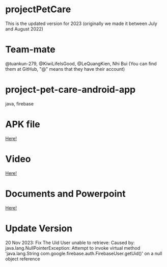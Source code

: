 # projectPetCare
This is the updated version for 2023 (originally we made it between July and August 2022)
# Team-mate
@tuankun-279, @KiwiLifeIsGood, @LeQuangKien, Nhi Bui (You can find them at GitHub, "@" means that they have their account)
# project-pet-care-android-app
java, firebase
# APK file
<a href="https://drive.google.com/drive/u/1/folders/1j95O66maOo2o2Fb5IRHz-FJzTxMXYM56">Here!</a>
# Video 
<a href="https://drive.google.com/drive/u/1/folders/1j95O66maOo2o2Fb5IRHz-FJzTxMXYM56">Here!</a>
# Documents and Powerpoint 
<a href="https://drive.google.com/drive/u/1/folders/1nZcxXqr_G_Kmsi2NRfQist6nAzejOdTE">Here!</a>
# Update Version
20 Nov 2023: Fix The Uid User unable to retrieve:
Caused by: java.lang.NullPointerException: Attempt to invoke virtual method 'java.lang.String com.google.firebase.auth.FirebaseUser.getUid()' on a null object reference

